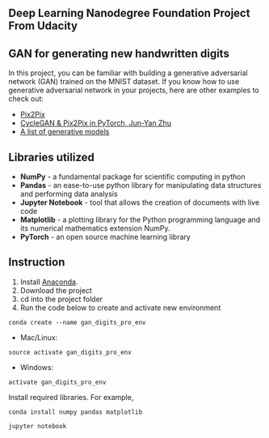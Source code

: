 ## Deep Learning Nanodegree Foundation Project From Udacity

## GAN for generating new handwritten digits

In this project, you can be familiar with building a generative adversarial network (GAN) trained on the MNIST dataset. If you know how to use generative adversarial network in your projects, here are other examples to check out:

 - [Pix2Pix](https://affinelayer.com/pixsrv/)
 - [CycleGAN & Pix2Pix in PyTorch, Jun-Yan Zhu](https://github.com/junyanz/pytorch-CycleGAN-and-pix2pix)
 - [A list of generative models](https://github.com/wiseodd/generative-models)


## Libraries utilized

- **NumPy** - a fundamental package for scientific computing in python
- **Pandas** - an ease-to-use python library for manipulating data structures and performing data analysis
- **Jupyter Notebook** - tool that allows the creation of documents with live code
- **Matplotlib** - a plotting library for the Python programming language and its numerical mathematics extension NumPy.
- **PyTorch** - an open source machine learning library

## Instruction

1. Install [Anaconda](https://www.anaconda.com/distribution/).
2. Download the project
3. cd into the project folder
4. Run the code below to create and activate new environment

```
conda create --name gan_digits_pro_env
```
 - Mac/Linux: 
```
source activate gan_digits_pro_env 
```
 - Windows:
```
activate gan_digits_pro_env
```
Install required libraries. For example, 
```
conda install numpy pandas matplotlib
```
```
jupyter notebook
```
